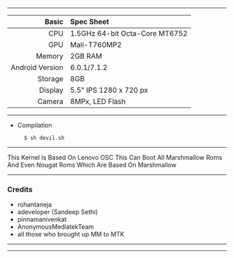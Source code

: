-------------------------------------------------------------------------------------

Basic   | Spec Sheet
-------:|:-------------------------
CPU     | 1.5GHz 64-bit Octa-Core MT6752
GPU     | Mali-T760MP2
Memory  | 2GB RAM
Android Version | 6.0.1/7.1.2
Storage | 8GB
Display | 5.5" IPS 1280 x 720 px
Camera  | 8MPx, LED Flash

------------------------------------------------------------------------------------

* Compilation
        
        $ sh devil.sh         
-------------------------------------------------------------------------------------

This Kernel Is Based On Lenovo OSC 
This Can Boot All Marshmallow Roms And Even Nougat Roms Which Are Based On Marshmallow

-------------------------------------------------------------------------------------

### Credits
  - rohantaneja
  - adeveloper (Sandeep Sethi)
  - pinnamanivenkat
  - AnonymousMediatekTeam
  - all those who brought up MM to MTK

-----------------------------------------------------------------------------------

-----------------------------------------------------------------------------------
